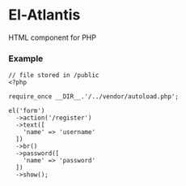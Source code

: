 # El-Atlantis
HTML component for PHP

### Example

```
// file stored in /public
<?php

require_once __DIR__.'/../vendor/autoload.php';

el('form')
  ->action('/register')
  ->text([
    'name' => 'username'
  ])
  ->br()
  ->password([
    'name' => 'password'
  ])
  ->show();
```